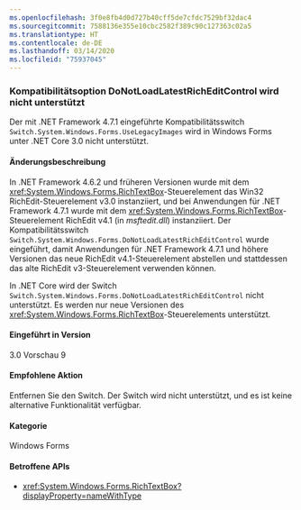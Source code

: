 ```yaml
---
ms.openlocfilehash: 3f0e8fb4d0d727b40cff5de7cfdc7529bf32dac4
ms.sourcegitcommit: 7588136e355e10cbc2582f389c90c127363c02a5
ms.translationtype: HT
ms.contentlocale: de-DE
ms.lasthandoff: 03/14/2020
ms.locfileid: "75937045"
---
```

### <a name="donotloadlatestricheditcontrol-compatibility-switch-not-supported"></a>Kompatibilitätsoption DoNotLoadLatestRichEditControl wird nicht unterstützt

Der mit .NET Framework 4.7.1 eingeführte Kompatibilitätsswitch `Switch.System.Windows.Forms.UseLegacyImages` wird in Windows Forms unter .NET Core 3.0 nicht unterstützt.

#### <a name="change-description"></a>Änderungsbeschreibung

In .NET Framework 4.6.2 und früheren Versionen wurde mit dem <xref:System.Windows.Forms.RichTextBox>-Steuerelement das Win32 RichEdit-Steuerelement v3.0 instanziiert, und bei Anwendungen für .NET Framework 4.7.1 wurde mit dem <xref:System.Windows.Forms.RichTextBox>-Steuerelement RichEdit v4.1 (in *msftedit.dll*) instanziiert. Der Kompatibilitätsswitch `Switch.System.Windows.Forms.DoNotLoadLatestRichEditControl` wurde eingeführt, damit Anwendungen für .NET Framework 4.7.1 und höhere Versionen das neue RichEdit v4.1-Steuerelement abstellen und stattdessen das alte RichEdit v3-Steuerelement verwenden können.

In .NET Core wird der Switch `Switch.System.Windows.Forms.DoNotLoadLatestRichEditControl` nicht unterstützt. Es werden nur neue Versionen des <xref:System.Windows.Forms.RichTextBox>-Steuerelements unterstützt.

#### <a name="version-introduced"></a>Eingeführt in Version

3.0 Vorschau 9

#### <a name="recommended-action"></a>Empfohlene Aktion

Entfernen Sie den Switch. Der Switch wird nicht unterstützt, und es ist keine alternative Funktionalität verfügbar.

#### <a name="category"></a>Kategorie

Windows Forms

#### <a name="affected-apis"></a>Betroffene APIs

- <xref:System.Windows.Forms.RichTextBox?displayProperty=nameWithType>

<!-- 

### Affected APIs

-  `T:System.Windows.Forms.RichTextBox` 

-->
